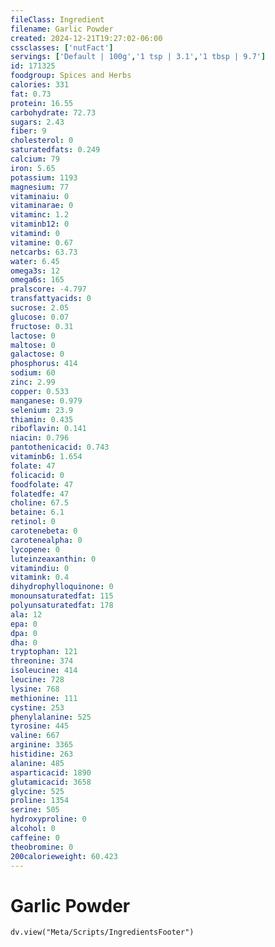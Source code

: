 ```yaml
---
fileClass: Ingredient
filename: Garlic Powder
created: 2024-12-21T19:27:02-06:00
cssclasses: ['nutFact']
servings: ['Default | 100g','1 tsp | 3.1','1 tbsp | 9.7']
id: 171325
foodgroup: Spices and Herbs
calories: 331
fat: 0.73
protein: 16.55
carbohydrate: 72.73
sugars: 2.43
fiber: 9
cholesterol: 0
saturatedfats: 0.249
calcium: 79
iron: 5.65
potassium: 1193
magnesium: 77
vitaminaiu: 0
vitaminarae: 0
vitaminc: 1.2
vitaminb12: 0
vitamind: 0
vitamine: 0.67
netcarbs: 63.73
water: 6.45
omega3s: 12
omega6s: 165
pralscore: -4.797
transfattyacids: 0
sucrose: 2.05
glucose: 0.07
fructose: 0.31
lactose: 0
maltose: 0
galactose: 0
phosphorus: 414
sodium: 60
zinc: 2.99
copper: 0.533
manganese: 0.979
selenium: 23.9
thiamin: 0.435
riboflavin: 0.141
niacin: 0.796
pantothenicacid: 0.743
vitaminb6: 1.654
folate: 47
folicacid: 0
foodfolate: 47
folatedfe: 47
choline: 67.5
betaine: 6.1
retinol: 0
carotenebeta: 0
carotenealpha: 0
lycopene: 0
luteinzeaxanthin: 0
vitamindiu: 0
vitamink: 0.4
dihydrophylloquinone: 0
monounsaturatedfat: 115
polyunsaturatedfat: 178
ala: 12
epa: 0
dpa: 0
dha: 0
tryptophan: 121
threonine: 374
isoleucine: 414
leucine: 728
lysine: 768
methionine: 111
cystine: 253
phenylalanine: 525
tyrosine: 445
valine: 667
arginine: 3365
histidine: 263
alanine: 485
asparticacid: 1890
glutamicacid: 3658
glycine: 525
proline: 1354
serine: 505
hydroxyproline: 0
alcohol: 0
caffeine: 0
theobromine: 0
200calorieweight: 60.423
---
```


# Garlic Powder

```dataviewjs
dv.view("Meta/Scripts/IngredientsFooter")
```